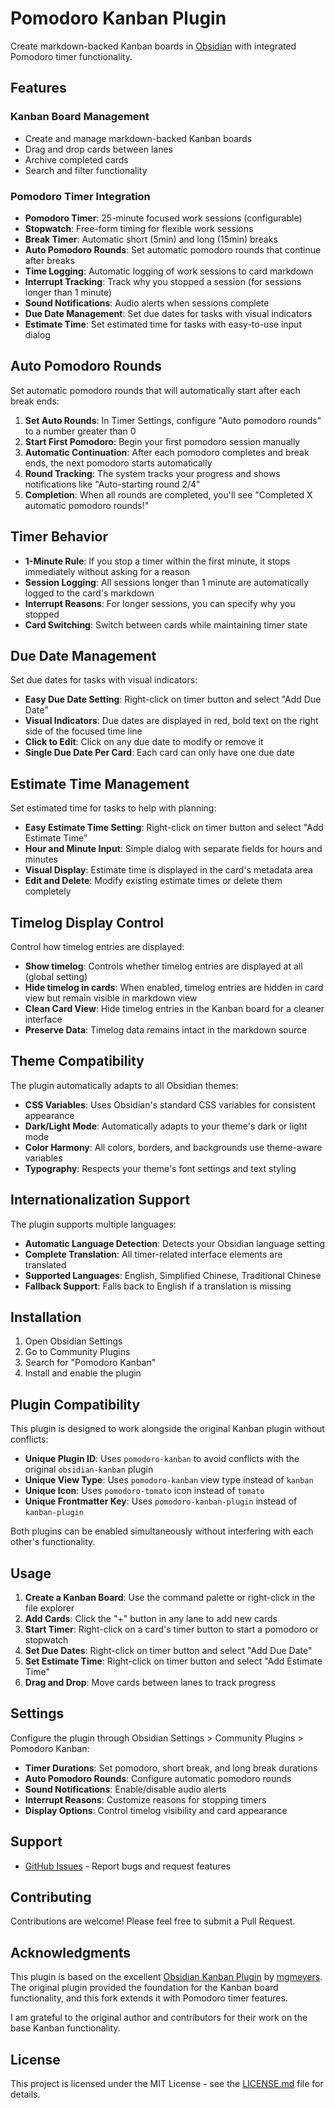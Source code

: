 # Pomodoro Kanban Plugin

Create markdown-backed Kanban boards in [Obsidian](https://obsidian.md/) with integrated Pomodoro timer functionality.

## Features

### Kanban Board Management
- Create and manage markdown-backed Kanban boards
- Drag and drop cards between lanes
- Archive completed cards
- Search and filter functionality

### Pomodoro Timer Integration
- **Pomodoro Timer**: 25-minute focused work sessions (configurable)
- **Stopwatch**: Free-form timing for flexible work sessions
- **Break Timer**: Automatic short (5min) and long (15min) breaks
- **Auto Pomodoro Rounds**: Set automatic pomodoro rounds that continue after breaks
- **Time Logging**: Automatic logging of work sessions to card markdown
- **Interrupt Tracking**: Track why you stopped a session (for sessions longer than 1 minute)
- **Sound Notifications**: Audio alerts when sessions complete
- **Due Date Management**: Set due dates for tasks with visual indicators
- **Estimate Time**: Set estimated time for tasks with easy-to-use input dialog

## Auto Pomodoro Rounds

Set automatic pomodoro rounds that will automatically start after each break ends:

1. **Set Auto Rounds**: In Timer Settings, configure "Auto pomodoro rounds" to a number greater than 0
2. **Start First Pomodoro**: Begin your first pomodoro session manually
3. **Automatic Continuation**: After each pomodoro completes and break ends, the next pomodoro starts automatically
4. **Round Tracking**: The system tracks your progress and shows notifications like "Auto-starting round 2/4"
5. **Completion**: When all rounds are completed, you'll see "Completed X automatic pomodoro rounds!"

## Timer Behavior
- **1-Minute Rule**: If you stop a timer within the first minute, it stops immediately without asking for a reason
- **Session Logging**: All sessions longer than 1 minute are automatically logged to the card's markdown
- **Interrupt Reasons**: For longer sessions, you can specify why you stopped
- **Card Switching**: Switch between cards while maintaining timer state

## Due Date Management

Set due dates for tasks with visual indicators:

- **Easy Due Date Setting**: Right-click on timer button and select "Add Due Date"
- **Visual Indicators**: Due dates are displayed in red, bold text on the right side of the focused time line
- **Click to Edit**: Click on any due date to modify or remove it
- **Single Due Date Per Card**: Each card can only have one due date

## Estimate Time Management

Set estimated time for tasks to help with planning:

- **Easy Estimate Time Setting**: Right-click on timer button and select "Add Estimate Time"
- **Hour and Minute Input**: Simple dialog with separate fields for hours and minutes
- **Visual Display**: Estimate time is displayed in the card's metadata area
- **Edit and Delete**: Modify existing estimate times or delete them completely

## Timelog Display Control

Control how timelog entries are displayed:

- **Show timelog**: Controls whether timelog entries are displayed at all (global setting)
- **Hide timelog in cards**: When enabled, timelog entries are hidden in card view but remain visible in markdown view
- **Clean Card View**: Hide timelog entries in the Kanban board for a cleaner interface
- **Preserve Data**: Timelog data remains intact in the markdown source

## Theme Compatibility

The plugin automatically adapts to all Obsidian themes:

- **CSS Variables**: Uses Obsidian's standard CSS variables for consistent appearance
- **Dark/Light Mode**: Automatically adapts to your theme's dark or light mode
- **Color Harmony**: All colors, borders, and backgrounds use theme-aware variables
- **Typography**: Respects your theme's font settings and text styling

## Internationalization Support

The plugin supports multiple languages:

- **Automatic Language Detection**: Detects your Obsidian language setting
- **Complete Translation**: All timer-related interface elements are translated
- **Supported Languages**: English, Simplified Chinese, Traditional Chinese
- **Fallback Support**: Falls back to English if a translation is missing

## Installation

1. Open Obsidian Settings
2. Go to Community Plugins
3. Search for "Pomodoro Kanban"
4. Install and enable the plugin

## Plugin Compatibility

This plugin is designed to work alongside the original Kanban plugin without conflicts:

- **Unique Plugin ID**: Uses `pomodoro-kanban` to avoid conflicts with the original `obsidian-kanban` plugin
- **Unique View Type**: Uses `pomodoro-kanban` view type instead of `kanban`
- **Unique Icon**: Uses `pomodoro-tomato` icon instead of `tomato`
- **Unique Frontmatter Key**: Uses `pomodoro-kanban-plugin` instead of `kanban-plugin`

Both plugins can be enabled simultaneously without interfering with each other's functionality.

## Usage

1. **Create a Kanban Board**: Use the command palette or right-click in the file explorer
2. **Add Cards**: Click the "+" button in any lane to add new cards
3. **Start Timer**: Right-click on a card's timer button to start a pomodoro or stopwatch
4. **Set Due Dates**: Right-click on timer button and select "Add Due Date"
5. **Set Estimate Time**: Right-click on timer button and select "Add Estimate Time"
6. **Drag and Drop**: Move cards between lanes to track progress

## Settings

Configure the plugin through Obsidian Settings > Community Plugins > Pomodoro Kanban:

- **Timer Durations**: Set pomodoro, short break, and long break durations
- **Auto Pomodoro Rounds**: Configure automatic pomodoro rounds
- **Sound Notifications**: Enable/disable audio alerts
- **Interrupt Reasons**: Customize reasons for stopping timers
- **Display Options**: Control timelog visibility and card appearance

## Support

- [GitHub Issues](https://github.com/Ahhhh2016/pomodoro-kanban/issues) - Report bugs and request features

## Contributing

Contributions are welcome! Please feel free to submit a Pull Request.

## Acknowledgments

This plugin is based on the excellent [Obsidian Kanban Plugin](https://github.com/mgmeyers/obsidian-kanban) by [mgmeyers](https://github.com/mgmeyers). The original plugin provided the foundation for the Kanban board functionality, and this fork extends it with Pomodoro timer features.

I am grateful to the original author and contributors for their work on the base Kanban functionality.

## License

This project is licensed under the MIT License - see the [LICENSE.md](LICENSE.md) file for details.
